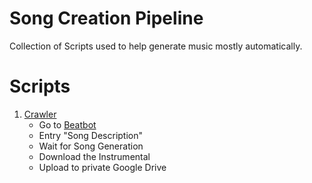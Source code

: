 # Song Creation Pipeline

Collection of Scripts used to help generate music mostly automatically.

# Scripts

1. [Crawler](src/crawler.js)
   - Go to [Beatbot](https://beatbot.fm/)
   - Entry "Song Description"
   - Wait for Song Generation
   - Download the Instrumental
   - Upload to private Google Drive
